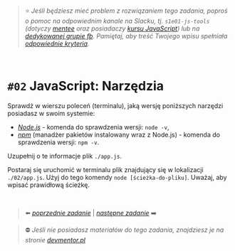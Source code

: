 > :star: _Jeśli będziesz mieć problem z rozwiązaniem tego zadania, poproś o pomoc na odpowiednim kanale na Slacku, tj. `s1e01-js-tools` (dotyczy [mentee](https://devmentor.pl/mentoring-javascript/) oraz posiadaczy [kursu JavaScript](https://devmentor.pl/p/javascript-for-beginners/)) lub na [dedykowanej grupie fb](https://www.facebook.com/groups/155234921740033). Pamiętaj, aby treść Twojego wpisu spełniała [odpowiednie kryteria](https://devmentor.pl/jak-prosic-o-pomoc/)._

&nbsp;

# `#02` JavaScript: Narzędzia

Sprawdź w wierszu poleceń (terminalu), jaką wersję poniższych narzędzi posiadasz w swoim systemie:

- _[Node.js](https://nodejs.org/en/)_ - komenda do sprawdzenia wersji: `node -v`,
- _[npm](https://www.npmjs.com/)_ (manadżer pakietów instalowany wraz z Node.js) - komenda do sprawdzenia wersji: `npm -v`.

Uzupełnij o te informacje plik `./app.js`.

Postaraj się uruchomić w terminalu plik znajdujący się w lokalizacji `./02/app.js`. Użyj do tego komendy `node [ścieżka-do-pliku]`. Uważaj, aby wpisać prawidłową ścieżkę.

&nbsp;

> :arrow_left: [_poprzednie zadanie_](./../01) | [_następne zadanie_](./../03) :arrow_right:

> :no_entry: _Jeśli nie posiadasz materiałów do tego zadania, znajdziesz je na stronie [devmentor.pl](https://devmentor.pl/p/js-tools/)_
